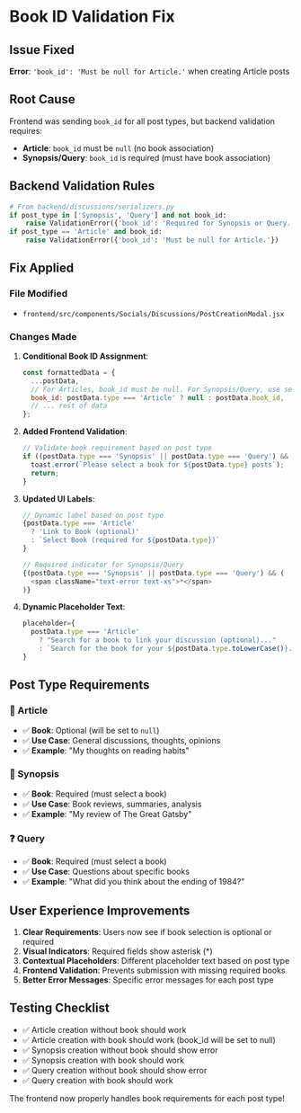 # Book ID Validation Fix

## Issue Fixed
**Error**: `'book_id': 'Must be null for Article.'` when creating Article posts

## Root Cause
Frontend was sending `book_id` for all post types, but backend validation requires:
- **Article**: `book_id` must be `null` (no book association)
- **Synopsis/Query**: `book_id` is required (must have book association)

## Backend Validation Rules
```python
# From backend/discussions/serializers.py
if post_type in ['Synopsis', 'Query'] and not book_id:
    raise ValidationError({'book_id': 'Required for Synopsis or Query.'})
if post_type == 'Article' and book_id:
    raise ValidationError({'book_id': 'Must be null for Article.'})
```

## Fix Applied

### File Modified
- `frontend/src/components/Socials/Discussions/PostCreationModal.jsx`

### Changes Made

1. **Conditional Book ID Assignment**:
   ```javascript
   const formattedData = {
     ...postData,
     // For Articles, book_id must be null. For Synopsis/Query, use selected book_id
     book_id: postData.type === 'Article' ? null : postData.book_id,
     // ... rest of data
   };
   ```

2. **Added Frontend Validation**:
   ```javascript
   // Validate book requirement based on post type
   if ((postData.type === 'Synopsis' || postData.type === 'Query') && !postData.book_id) {
     toast.error(`Please select a book for ${postData.type} posts`);
     return;
   }
   ```

3. **Updated UI Labels**:
   ```javascript
   // Dynamic label based on post type
   {postData.type === 'Article' 
     ? 'Link to Book (optional)' 
     : `Select Book (required for ${postData.type})`
   }
   
   // Required indicator for Synopsis/Query
   {(postData.type === 'Synopsis' || postData.type === 'Query') && (
     <span className="text-error text-xs">*</span>
   )}
   ```

4. **Dynamic Placeholder Text**:
   ```javascript
   placeholder={
     postData.type === 'Article' 
       ? "Search for a book to link your discussion (optional)..."
       : `Search for the book for your ${postData.type.toLowerCase()}...`
   }
   ```

## Post Type Requirements

### 📝 Article
- ✅ **Book**: Optional (will be set to `null`)
- ✅ **Use Case**: General discussions, thoughts, opinions
- ✅ **Example**: "My thoughts on reading habits"

### 📖 Synopsis  
- ✅ **Book**: Required (must select a book)
- ✅ **Use Case**: Book reviews, summaries, analysis
- ✅ **Example**: "My review of The Great Gatsby"

### ❓ Query
- ✅ **Book**: Required (must select a book)
- ✅ **Use Case**: Questions about specific books
- ✅ **Example**: "What did you think about the ending of 1984?"

## User Experience Improvements

1. **Clear Requirements**: Users now see if book selection is optional or required
2. **Visual Indicators**: Required fields show asterisk (*)
3. **Contextual Placeholders**: Different placeholder text based on post type
4. **Frontend Validation**: Prevents submission with missing required books
5. **Better Error Messages**: Specific error messages for each post type

## Testing Checklist
- ✅ Article creation without book should work
- ✅ Article creation with book should work (book_id will be set to null)
- ✅ Synopsis creation without book should show error
- ✅ Synopsis creation with book should work
- ✅ Query creation without book should show error  
- ✅ Query creation with book should work

The frontend now properly handles book requirements for each post type!
